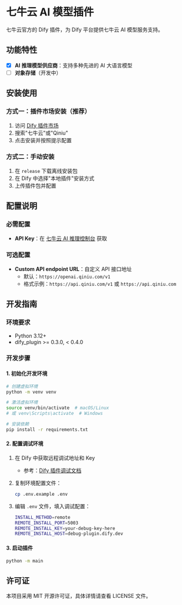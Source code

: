 # 七牛云 AI 模型插件

七牛云官方的 Dify 插件，为 Dify 平台提供七牛云 AI 模型服务支持。

## 功能特性

- [x] **AI 推理模型供应商**：支持多种先进的 AI 大语言模型
- [ ] **对象存储**（开发中）

## 安装使用

### 方式一：插件市场安装（推荐）

1. 访问 [Dify 插件市场](https://marketplace.dify.ai)
2. 搜索"七牛云"或"Qiniu"
3. 点击安装并按照提示配置

### 方式二：手动安装

1. 在 `release` 下载离线安装包
2. 在 Dify 中选择"本地插件"安装方式
3. 上传插件包并配置

## 配置说明

### 必需配置

- **API Key**：在 [七牛云 AI 推理控制台](https://portal.qiniu.com/ai-inference/api-key) 获取

### 可选配置

- **Custom API endpoint URL**：自定义 API 接口地址
  - 默认：`https://openai.qiniu.com/v1`
  - 格式示例：`https://api.qiniu.com/v1` 或 `https://api.qiniu.com`

## 开发指南

### 环境要求

- Python 3.12+
- dify_plugin >= 0.3.0, < 0.4.0

### 开发步骤

#### 1. 初始化开发环境

```bash
# 创建虚拟环境
python -m venv venv

# 激活虚拟环境
source venv/bin/activate  # macOS/Linux
# 或 venv\Scripts\activate  # Windows

# 安装依赖
pip install -r requirements.txt
```

#### 2. 配置调试环境

1. 在 Dify 中获取远程调试地址和 Key
   - 参考：[Dify 插件调试文档](https://docs.dify.ai/zh-hans/plugins/quick-start/debug-plugin)

2. 复制环境配置文件：

   ```bash
   cp .env.example .env
   ```

3. 编辑 `.env` 文件，填入调试配置：

   ```bash
   INSTALL_METHOD=remote
   REMOTE_INSTALL_PORT=5003
   REMOTE_INSTALL_KEY=your-debug-key-here
   REMOTE_INSTALL_HOST=debug-plugin.dify.dev
   ```

#### 3. 启动插件

```bash
python -m main
```

## 许可证

本项目采用 MIT 开源许可证，具体详情请查看 LICENSE 文件。
